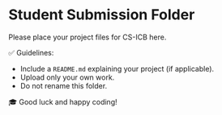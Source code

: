 # Student Submission Folder

Please place your project files for CS-ICB here.

✅ Guidelines:
- Include a `README.md` explaining your project (if applicable).
- Upload only your own work.
- Do not rename this folder.

🎓 Good luck and happy coding!

